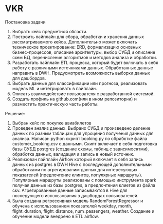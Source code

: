 # VKR
Постановка задачи 
1.	 Выбрать кейс предметной области.
2.	 Построить пайплайн для сбора, обработки и хранения данных рассматриваемого кейса. Дополнительно может включать техническое проектирование: ERD, формализацию основных бизнес-процессов, описание архитектуры, выбор СУБД и описание схем БД, перечисление  алгоритмов и методов анализа и обработки.   
3.	 Разработать пайплайн ETL процесса, который будет включать в себя работу с различными источниками данных.  Обработанные данные направить в DWH. Предусмотреть  возможность выборки данных для дашбордов.
4.	 Выбрать данные для классификации или прогноза, реализовать модель ML и интегрировать в пайплайн.
5.	 Описать взаимодействие пользователя с разработанной системой. 
6.	 Создать профиль на github.com(или в ином репозитории) и разместить практическую часть работы.

Решение:
1) Выбран кейс по покупке авиабилетов
2) Проведен анализ данных. Выбрано СУБД и произведено деление данных по разным таблицам для упроцения получения данных для анализа. Написан python скрипт booking.py по обработке файла customer_booking.csv с данными. Скипт включает в себя подготовка базы СУБД postgres (создание схемы, таблиц с зависимосятми), обработка данных, валидация и запись в новый источник.
3) Реализован пайплайн Airflow который включает в себя запись данных из postgres в DWH Hive с последующей дополнительными обработками по агрегированим данных для интересующих показателей (предпочтение клинтов, популярные маршруты). Популярные маршруты реализованы с  помощью инструмента spark получая данные из базы postgres, а предпочтения клиетов из файла csv. Агрегированные данные записываются в Hive для последующего использования в дашбордах пользователей. 
4) Была создана регрессивная модель RandomForestRegressor и обучена с использованием показателей weekday, month, flight_duration, flight_distance, num_passengers, weather. Создание и обучение модели внедрено в ETL airflow. 

